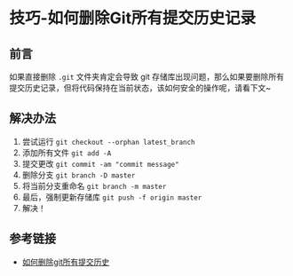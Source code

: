 # 技巧-如何删除Git所有提交历史记录

## 前言
如果直接删除 `.git` 文件夹肯定会导致 git 存储库出现问题，那么如果要删除所有提交历史记录，但将代码保持在当前状态，该如何安全的操作呢，请看下文~
<!-- more -->

## 解决办法
1. 尝试运行 `git checkout --orphan latest_branch`
2. 添加所有文件 `git add -A`
3. 提交更改 `git commit -am "commit message"`
4. 删除分支 `git branch -D master`
5. 将当前分支重命名 `git branch -m master`
6. 最后，强制更新存储库 `git push -f origin master`
7. 解决！

## 参考链接
* [如何删除git所有提交历史](https://www.cnblogs.com/ezhar/p/13881075.html)
